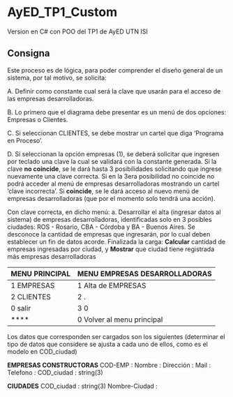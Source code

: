 # AyED_TP1_Custom
Version en C# con POO del TP1 de AyED UTN ISI

## Consigna

Este proceso es de lógica, para poder comprender el diseño general de un sistema, por tal motivo, se solicita:

A. Definir como constante cual será la clave que usarán para el acceso de las empresas
desarrolladoras.

B. Lo primero que el diagrama debe presentar es un menú de dos opciones: Empresas o
Clientes.

C. Si seleccionan CLIENTES, se debe mostrar un cartel que diga ‘Programa en Proceso’.

D. Si seleccionan la opción empresas (1), se deberá solicitar que ingresen por teclado una
clave la cual se validará con la constante generada.
Si la clave **no coincide**, se le dará hasta 3 posibilidades solicitando que ingrese
nuevamente una clave correcta. Si en la 3era posibilidad no coincide no podrá acceder
al menú de empresas desarrolladoras mostrando un cartel ’clave incorrecta’.
Si **coincide**, se le dará acceso al nuevo menú de empresas desarrolladoras (que por el
momento solo tendrá una acción).

Con clave correcta, en dicho menú:
a. Desarrollar el alta (ingresar datos al sistema) de empresas desarrolladoras,
identificadas solo en 3 posibles ciudades: ROS - Rosario, CBA - Córdoba y BA -
Buenos Aires. Se desconoce la cantidad de empresas que ingresarán, por lo cual
deben establecer un fin de datos acorde.
Finalizada la carga:
**Calcular** cantidad de empresas ingresadas por ciudad, y
**Mostrar** que ciudad tiene registrada más empresas desarrolladoras

MENU PRINCIPAL | MENU EMPRESAS DESARROLLADORAS 
------------ | -------------
1 EMPRESAS | 1 Alta de EMPRESAS
2 CLIENTES | 2 .
0 salir | 3 0
**** | 0 Volver al menu principal
 
Los datos que corresponden ser cargados son los siguientes (determinar el tipo de datos que
considere se ajusta a cada uno de ellos, como es el modelo en COD_ciudad)

__**EMPRESAS CONSTRUCTORAS**__
COD-EMP :
Nombre :
Dirección :
Mail :
Telefono :
COD_ciudad : string(3)

__**CIUDADES**__
COD_ciudad : string(3)
Nombre-Ciudad :
